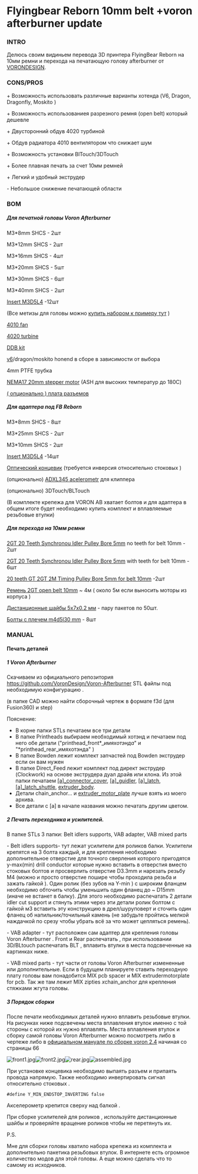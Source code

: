 # Flyingbear Reborn 10mm belt +voron afterburner update

### INTRO

Делюсь своим видиньем перевода 3D принтера FlyingBear Reborn на 10мм ремни и перехода на печатающую голову afterburner от [VORONDESIGN](https://www.vorondesign.com/).

### CONS/PROS

\+ Возможность использовать различные варианты хотенда (V6, Dragon, Dragonfly, Moskito )

\+ Возможность использованиея разрезного ремня (open belt) который дешевле

\+ Двусторонний обдув 4020 турбиной

\+ Обдув радиатора 4010 вентилятором что снижает шум

\+ Возможность установки BlTouch/3DTouch

\+ Более плавная печать за счет 10мм ремней

\+ Легкий и удобный экструдер

\- Небольшое снижение печатающей области

### BOM

##### Для печатной головы Voron Afterburner

M3\*8mm SHCS - 2шт

M3\*12mm SHCS - 2шт

M3\*16mm SHCS - 4шт

M3\*20mm SHCS - 5шт

M3\*30mm SHCS - 6шт

M3\*40mm SHCS - 2шт

[Insert M3D5L4](https://aliexpress.ru/item/4000232858343.html) -12шт

(Все метизы для головы можно [купить набором к примеру тут](https://aliexpress.ru/item/1005003096841891.html) )

[4010 fan](https://aliexpress.ru/item/32727867521.html)

[4020 turbine](https://aliexpress.ru/item/32814937229.html)

[DDB kit](https://aliexpress.ru/item/4000021186440.html)

[v6](https://aliexpress.ru/item/32844028127.html)/dragon/moskito honend в сборе в зависимости от выбора

4mm PTFE трубка

[NEMA17 20mm stepper motor](https://aliexpress.ru/item/1005002435137651.html) (ASH для высоких температур до 180С)

[( опционально ) плата разъемов](https://aliexpress.ru/item/1005003559795724.html)

##### Для адаптера под FB Reborn

M3\*8mm SHCS - 8шт

M3\*25mm SHCS - 2шт

M3\*10mm SHCS - 2шт

[Insert M3D5L4](https://aliexpress.ru/item/4000232858343.html) -14шт

[Оптический концевик](https://aliexpress.ru/item/32909701232.html) (требуется инверсия относительно стоковых )

(опционально) [ADXL345 aсelerometr](https://aliexpress.ru/item/32949372779.html) для клиппера

(опционально) 3DTouch/BLTouch

(В комплекте крепежа для VORON AB хватает болтов и для адаптера в общем итоге будет необходимо купить комплект и вплавляемые резьбовые втулки)

##### Для перехода на 10мм ремни

[2GT 20 Teeth Synchronou Idler Pulley Bore 5mm](https://www.aliexpress.com/item/32750484488.html) no teeth for belt 10mm - 2шт

[2GT 20 Teeth Synchronou Idler Pulley Bore 5mm](https://www.aliexpress.com/item/32750484488.html) with teeth for belt 10mm - 6шт

[20 teeth GT 2GT 2M Timing Pulley Bore 5mm for belt 10mm](https://www.aliexpress.com/item/32995102911.html) -2шт

[Ремень 2GT open belt 10mm](https://aliexpress.ru/item/902692789.html) \~ 4м ( около 5м если выносить моторы из корпуса )

[Дистанционные шайбы 5х7х0.2 мм](https://aliexpress.ru/item/1005001878385012.html) - пару пакетов по 50шт.

[Болты с плечем m4d5l30 mm](https://aliexpress.ru/item/1005003325718939.html) - 8шт

### MANUAL

#### Печать деталей

##### 1 Voron Afterburner

Скачиваем из официального репозитория <https://github.com/VoronDesign/Voron-Afterburner> STL файлы под необходимую конфигурацию .

(в папке CAD можно найти сборочный чертеж в формате f3d (для Fusion360) и step)

Пояснение:

* В корне папки STLs печатаем все три детали
* В папке Printheads выбираем необходимый хотэнд и печатаем под него обе детали ("printhead_front\*_*имяхотэнда*" и "\*printhead_rear_имяхотэнда" )
* В папке Bowden лежит комплект запчастей под Bowden экструдер если он вам нужен
* В папке Direct_Feed лежит комплект под директ экструдер (Clockwork) на основе экструдера дуал драйв или клона. Из этой папки печатаем [[a]_connector_cover](https://github.com/VoronDesign/Voron-Afterburner/blob/master/STLs/Direct_Feed/%5Ba%5D_connector_cover.stl), [[a]_guidler](https://github.com/VoronDesign/Voron-Afterburner/blob/master/STLs/Direct_Feed/%5Ba%5D_guidler.stl), [[a]_latch](https://github.com/VoronDesign/Voron-Afterburner/blob/master/STLs/Direct_Feed/%5Ba%5D_latch.stl), [[a]_latch_shuttle](https://github.com/VoronDesign/Voron-Afterburner/blob/master/STLs/Direct_Feed/%5Ba%5D_latch_shuttle.stl), [extruder_body](https://github.com/VoronDesign/Voron-Afterburner/blob/master/STLs/Direct_Feed/extruder_body.stl).
* Детали chain_anchor... и [extruder_motor_plate](https://github.com/VoronDesign/Voron-Afterburner/blob/master/STLs/Direct_Feed/extruder_motor_plate.stl) лучше взять из моего архива.
* Все детали с [a] в начале названия можно печатать другим цветом.

##### 2 Печать переходника и усилителей.

В папке STLs 3 папки: Belt idlers supports, VAB adapter, VAB mixed parts

\- Belt idlers supports- тут лежат усилители для роликов балки. Усилители крепятся на 3 болта каждый, и для крепления необходимо дополнительное отверстие для точного сверления которого пригодятся y-max(min) drill conductor которые нужно вставить в отверстия вместо стоковых болтов и просверлить отверстие D3.3mm и нарезать резьбу M4 (можно и просто отверстие пошире чтобы проходила резьба и зажать гайкой ). Один ролик (без зубов на Y-min ) с широким фланцем необходимо обточить чтобы уменьшить один фланец до \~ D15mm (иначе не встанет в балку). Для этого необходимо распечатать 2 детали idler cut support и стянуть этими через эти детали ролик болтом c гайкой м3 вставить эту конструкцию в дрел/шуруповерт и сточить один фланец об напильник/точильный камень (не забудьте пройтись мелкой наждачкой по срезу чтобы убрать всё за что может цепляться ремень).

\- VAB adapter - тут расположен сам адаптер для крепления головы Voron Afterburner . Front и Rear распечатать , при использовании 3D/BLtouch распечатать BLT , вплавить втулки в места подсвеченные на картинках ниже.

\- VAB mixed parts - тут части от головы Voron Afterburner измененные или дополнительные. Если в будущем планируете ставить переходную плату головы вам понадобится MIX pcb spacer и MIX extrudermotorplate for pcb. Так же там лежит MIX zipties *x*chain_anchor для крепления стяжками жгута головы.

##### 3 Порядок сборки

После печати необходимых деталей нужно вплавить резьбовые втулки. На рисунках ниже подсвечены места вплавления втулок именно с той стороны с которой их нужно вплавлять. Места вплавления втулок и сборку самой головы Voron Afterburner можно посмотреть либо в чертеже либо в [официальном мануале по сборке voron 2.4](https://github.com/VoronDesign/Voron-2/blob/Voron2.4/Docs/2.4_Assembly_Manual.pdf) начиная со страницы 66

![front1.jpg](IMG/front1.jpg)![front2.jpg](IMG/front2.jpg?fileId=11624)![rear.jpg](IMG/rear.jpg)![assembled.jpg](IMG/assembled.jpg)

При установке концевика необходимо выпаять разъем и припаять провода напрямую. Также необходимо инвертировать сигнал относительно стоковых .

```
#define Y_MIN_ENDSTOP_INVERTING false
```

Акселерометр крепится сверху над балкой .

При сборке усилителей для роликов , используйте дистанционные шайбы и проверяйте вращение роликов чтобы не перетянуть их.

P.S.

Мне для сборки головы хватило набора крепежа из комплекта и дополнительно пакетика резьбовых втулок. В интернете есть огромное количество модов для этой головы. А еще можно сделать что то самому из исходников.
